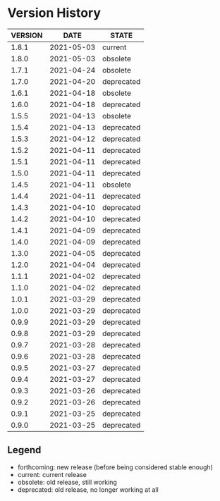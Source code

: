 
Version History
===============

| VERSION | DATE       | STATE       |
| ------- | ---------- | ----------- |
| 1.8.1   | 2021-05-03 | current     |
| 1.8.0   | 2021-05-03 | obsolete    |
| 1.7.1   | 2021-04-24 | obsolete    |
| 1.7.0   | 2021-04-20 | deprecated  |
| 1.6.1   | 2021-04-18 | obsolete    |
| 1.6.0   | 2021-04-18 | deprecated  |
| 1.5.5   | 2021-04-13 | obsolete    |
| 1.5.4   | 2021-04-13 | deprecated  |
| 1.5.3   | 2021-04-12 | deprecated  |
| 1.5.2   | 2021-04-11 | deprecated  |
| 1.5.1   | 2021-04-11 | deprecated  |
| 1.5.0   | 2021-04-11 | deprecated  |
| 1.4.5   | 2021-04-11 | obsolete    |
| 1.4.4   | 2021-04-11 | deprecated  |
| 1.4.3   | 2021-04-10 | deprecated  |
| 1.4.2   | 2021-04-10 | deprecated  |
| 1.4.1   | 2021-04-09 | deprecated  |
| 1.4.0   | 2021-04-09 | deprecated  |
| 1.3.0   | 2021-04-05 | deprecated  |
| 1.2.0   | 2021-04-04 | deprecated  |
| 1.1.1   | 2021-04-02 | deprecated  |
| 1.1.0   | 2021-04-02 | deprecated  |
| 1.0.1   | 2021-03-29 | deprecated  |
| 1.0.0   | 2021-03-29 | deprecated  |
| 0.9.9   | 2021-03-29 | deprecated  |
| 0.9.8   | 2021-03-29 | deprecated  |
| 0.9.7   | 2021-03-28 | deprecated  |
| 0.9.6   | 2021-03-28 | deprecated  |
| 0.9.5   | 2021-03-27 | deprecated  |
| 0.9.4   | 2021-03-27 | deprecated  |
| 0.9.3   | 2021-03-26 | deprecated  |
| 0.9.2   | 2021-03-26 | deprecated  |
| 0.9.1   | 2021-03-25 | deprecated  |
| 0.9.0   | 2021-03-25 | deprecated  |

Legend
------

- forthcoming: new release (before being considered stable enough)
- current:     current release
- obsolete:    old release, still working
- deprecated:  old release, no longer working at all

